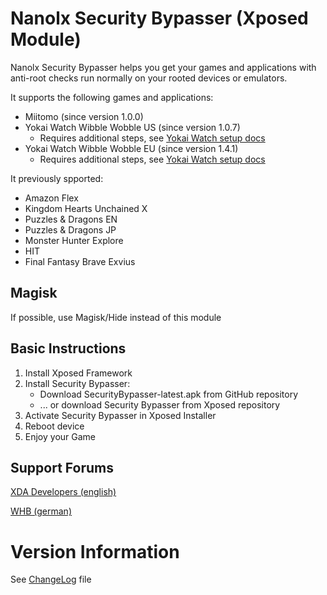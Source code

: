 # Nanolx Security Bypasser (Xposed Module)

Nanolx Security Bypasser helps you get your games and applications with
anti-root checks run normally on your rooted devices or emulators.

It supports the following games and applications:
- Miitomo (since version 1.0.0)
- Yokai Watch Wibble Wobble US (since version 1.0.7)
    - Requires additional steps, see [Yokai Watch setup docs](YokaiWatchWibbleWobble.md)
- Yokai Watch Wibble Wobble EU (since version 1.4.1)
    - Requires additional steps, see [Yokai Watch setup docs](YokaiWatchWibbleWobble.md)

It previously spported:
- Amazon Flex
- Kingdom Hearts Unchained X
- Puzzles & Dragons EN
- Puzzles & Dragons JP
- Monster Hunter Explore
- HIT
- Final Fantasy Brave Exvius

## Magisk

If possible, use Magisk/Hide instead of this module

## Basic Instructions
1. Install Xposed Framework
1. Install Security Bypasser:
    - Download SecurityBypasser-latest.apk from GitHub repository
    - ... or download Security Bypasser from Xposed repository
1. Activate Security Bypasser in Xposed Installer
1. Reboot device
1. Enjoy your Game

## Support Forums

[XDA Developers (english)](http://forum.xda-developers.com/xposed/modules/xposed-miitomo-security-bypasser-t3377941)

[WHB (german)](http://forum.wii-homebrew.com/index.php/Thread/56321-Xposed-Security-Bypasser-Miitomo-YWWWUS-Poke-Jukebox)

# Version Information

See [ChangeLog](ChangeLog.md) file

